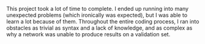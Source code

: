 This project took a lot of time to complete. I ended up running into many unexpected problems (which ironically was expected), but I was able to learn a lot because of them. Throughout the entire coding process, I ran into obstacles as trivial as syntax and a lack of knowledge, and as complex as why a network was unable to produce results on a validation set. 